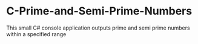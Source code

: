# C-Prime-and-Semi-Prime-Numbers
This small C# console application outputs prime and semi prime numbers within a specified range

